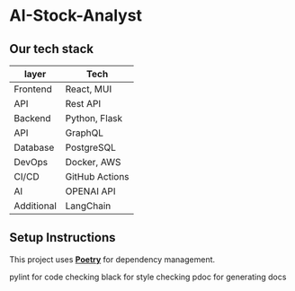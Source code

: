 # AI-Stock-Analyst

## Our tech stack
| layer | Tech |
| - | - |
| Frontend | React, MUI |
| API | Rest API |
| Backend | Python, Flask |
| API | GraphQL |
| Database | PostgreSQL |
| DevOps | Docker, AWS |
| CI/CD | GitHub Actions |
| AI | OPENAI API |
| Additional | LangChain |

## Setup Instructions

This project uses **[Poetry](https://python-poetry.org/)** for dependency management.

pylint for code checking
black for style checking
pdoc for generating docs

